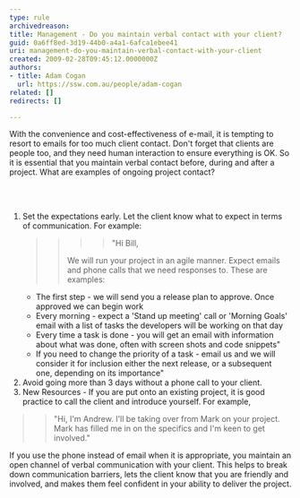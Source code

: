 ```yaml
---
type: rule
archivedreason: 
title: Management - Do you maintain verbal contact with your client?
guid: 0a6ff8ed-3d19-44b0-a4a1-6afca1ebee41
uri: management-do-you-maintain-verbal-contact-with-your-client
created: 2009-02-28T09:45:12.0000000Z
authors:
- title: Adam Cogan
  url: https://ssw.com.au/people/adam-cogan
related: []
redirects: []

---
```



With the convenience and cost-effectiveness of e-mail, it is tempting to resort to emails for too much client contact. Don't forget that clients are people too, and they need human interaction to ensure everything is OK. So it is essential that you maintain verbal contact before, during and after a project. What are examples of ongoing project contact? 

<br><excerpt class='endintro'></excerpt><br>

  <ol>
    <li>Set the expectations early. Let the client know what to expect in terms of communication. For example&#58;&#160;&#160;&#160;&#160;
    <blockquote dir="ltr" style="margin-right&#58;0px;">
    <blockquote dir="ltr" style="margin-right&#58;0px;">
    <blockquote dir="ltr" style="margin-right&#58;0px;">
    <blockquote dir="ltr" style="margin-right&#58;0px;">
    <p dir="ltr" style="margin-right&#58;10px;">&quot;Hi Bill,</p>
    </blockquote></blockquote>
    <p dir="ltr" style="margin-right&#58;10px;">We will run your project in an agile manner. Expect emails and phone calls that we need responses to.&#160;These are examples&#58;&#160;</p>
    </blockquote></blockquote>
    <ul dir="ltr">
        <li>The first step - we will send you a release plan to approve. Once approved we can begin work</li>
        <li>Every morning - expect a 'Stand up meeting' call or 'Morning Goals' email with a list of tasks the developers will be working on that day</li>
        <li>Every time a task is done&#160;- you will get an email with information about what was done, often with screen shots and code snippets&quot; </li>
        <li>If you need to change the priority of a task - email us and we will consider it for inclusion either the next release, or a subsequent one,&#160;depending on its importance&quot;</li>
    </ul>
    </li>
    <li>Avoid going more than 3 days without a phone call to your client. </li>
    <li>New Resources - If you are put onto an existing project, it is good practice to call the client and introduce yourself. For example, </li>
</ol>
<blockquote dir="ltr" style="margin-right&#58;10px;">
<blockquote dir="ltr" style="margin-right&#58;10px;">
<p>&quot;Hi, I'm Andrew. I'll be taking over from Mark on your project. Mark has filled me in on the specifics and I'm keen to get involved.&quot;</p>
</blockquote></blockquote>
<p>If you use the phone instead of email when it is appropriate, you maintain an open channel of verbal communication with your client. This helps to break down communication barriers, lets the client know that you are friendly and involved, and makes them feel confident in your ability to deliver the project.</p>



